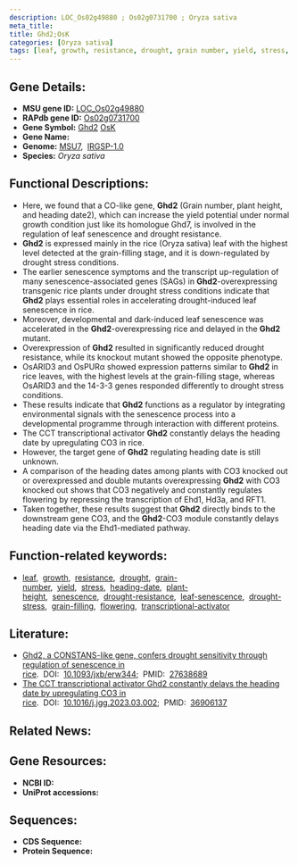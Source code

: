```yaml
---
description: LOC_Os02g49880 ; Os02g0731700 ; Oryza sativa
meta_title:
title: Ghd2;OsK
categories: [Oryza sativa]
tags: [leaf, growth, resistance, drought, grain number, yield, stress, heading date, plant height, senescence, drought resistance, leaf senescence, drought stress, drought stress , grain-filling, flowering, transcriptional activator]
---
```


## Gene Details:
- **MSU gene ID:** [LOC_Os02g49880](http://rice.uga.edu/cgi-bin/ORF_infopage.cgi?orf=LOC_Os02g49880)  
- **RAPdb gene ID:** [Os02g0731700](https://rapdb.dna.affrc.go.jp/locus/?name=Os02g0731700)  
- **Gene Symbol:** <u>Ghd2</u>&nbsp;<u>OsK</u>
- **Gene Name:**
- **Genome:**  [MSU7](http://rice.uga.edu/),&nbsp;&nbsp;[IRGSP-1.0](https://rapdb.dna.affrc.go.jp/download/irgsp1.html)
- **Species:** *Oryza sativa*

## Functional Descriptions:
   - Here, we found that a CO-like gene, **Ghd2** (Grain number, plant height, and heading date2), which can increase the yield potential under normal growth condition just like its homologue Ghd7, is involved in the regulation of leaf senescence and drought resistance.
   - **Ghd2** is expressed mainly in the rice (Oryza sativa) leaf with the highest level detected at the grain-filling stage, and it is down-regulated by drought stress conditions.
   - The earlier senescence symptoms and the transcript up-regulation of many senescence-associated genes (SAGs) in **Ghd2**-overexpressing transgenic rice plants under drought stress conditions indicate that **Ghd2** plays essential roles in accelerating drought-induced leaf senescence in rice.
   - Moreover, developmental and dark-induced leaf senescence was accelerated in the **Ghd2**-overexpressing rice and delayed in the **Ghd2** mutant.
   - Overexpression of **Ghd2** resulted in significantly reduced drought resistance, while its knockout mutant showed the opposite phenotype.
   - OsARID3 and OsPURα showed expression patterns similar to **Ghd2** in rice leaves, with the highest levels at the grain-filling stage, whereas OsARID3 and the 14-3-3 genes responded differently to drought stress conditions.
   - These results indicate that **Ghd2** functions as a regulator by integrating environmental signals with the senescence process into a developmental programme through interaction with different proteins.
   - The CCT transcriptional activator **Ghd2** constantly delays the heading date by upregulating CO3 in rice.
   - However, the target gene of **Ghd2** regulating heading date is still unknown.
   - A comparison of the heading dates among plants with CO3 knocked out or overexpressed and double mutants overexpressing **Ghd2** with CO3 knocked out shows that CO3 negatively and constantly regulates flowering by repressing the transcription of Ehd1, Hd3a, and RFT1.
   - Taken together, these results suggest that **Ghd2** directly binds to the downstream gene CO3, and the **Ghd2**-CO3 module constantly delays heading date via the Ehd1-mediated pathway.

## Function-related keywords:
   - [leaf](/tags/leaf/),&nbsp;&nbsp;[growth](/tags/growth/),&nbsp;&nbsp;[resistance](/tags/resistance/),&nbsp;&nbsp;[drought](/tags/drought/),&nbsp;&nbsp;[grain-number](/tags/grain-number/),&nbsp;&nbsp;[yield](/tags/yield/),&nbsp;&nbsp;[stress](/tags/stress/),&nbsp;&nbsp;[heading-date](/tags/heading-date/),&nbsp;&nbsp;[plant-height](/tags/plant-height/),&nbsp;&nbsp;[senescence](/tags/senescence/),&nbsp;&nbsp;[drought-resistance](/tags/drought-resistance/),&nbsp;&nbsp;[leaf-senescence](/tags/leaf-senescence/),&nbsp;&nbsp;[drought-stress](/tags/drought-stress/),&nbsp;&nbsp;[grain-filling](/tags/grain-filling/),&nbsp;&nbsp;[flowering](/tags/flowering/),&nbsp;&nbsp;[transcriptional-activator](/tags/transcriptional-activator/)

## Literature:
   - [Ghd2, a CONSTANS-like gene, confers drought sensitivity through regulation of senescence in rice](https://www.doi.org/10.1093/jxb/erw344).&nbsp;&nbsp;DOI:&nbsp;&nbsp;[10.1093/jxb/erw344](https://www.doi.org/10.1093/jxb/erw344);&nbsp;&nbsp;PMID:&nbsp;&nbsp;[27638689](https://pubmed.ncbi.nlm.nih.gov/27638689/)
   - [The CCT transcriptional activator Ghd2 constantly delays the heading date by upregulating CO3 in rice](https://www.doi.org/10.1016/j.jgg.2023.03.002).&nbsp;&nbsp;DOI:&nbsp;&nbsp;[10.1016/j.jgg.2023.03.002](https://www.doi.org/10.1016/j.jgg.2023.03.002);&nbsp;&nbsp;PMID:&nbsp;&nbsp;[36906137](https://pubmed.ncbi.nlm.nih.gov/36906137/)

## Related News:

## Gene Resources:
- **NCBI ID:**  []()
- **UniProt accessions:** [](https://www.uniprot.org/uniprotkb//entry)

## Sequences:
- **CDS Sequence:**
- **Protein Sequence:**
